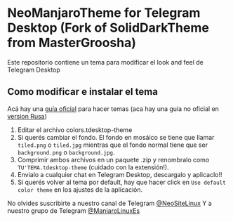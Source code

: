 # NeoManjaroTheme for Telegram Desktop (Fork of SolidDarkTheme from MasterGroosha)

Este repositorio contiene un tema para modificar el look and feel de Telegram Desktop

## Como modificar e instalar el tema

Acá hay una [guía oficial](http://telegra.ph/Create-Telegram-Theme-01-12) para hacer temas (aca hay una guía no oficial en [version Rusa](http://telegra.ph/Telegram-Desktop-Rukovodstvo-po-temam-01-12))

1) Editar el archivo colors.tdesktop-theme
2) Si querés cambiar el fondo. El fondo en mosáico se tiene que llamar `tiled.png` o `tiled.jpg` mientras que el fondo normal tiene que ser `background.png` o `background.jpg`.  
3) Comprimir ambos archivos en un paquete .zip y renombralo como `TU'TEMA.tdesktop-theme` (cuidado con la extensión!).  
4) Envialo a cualquier chat en Telegram Desktop, descargalo y aplicaclo!!  
5) Si querés volver al tema por default, hay que hacer click en `Use default color theme` en los ajustes de la aplicación.  

No olvides suscribirte a nuestro canal de Telegram [@NeoSiteLinux](https://telegram.me/NeoSiteLinux) 
Y a nuestro grupo de Telegram [@ManjaroLinuxEs](https://telegram.me/ManjaroLinuxEs)

